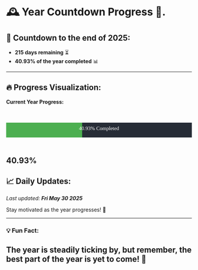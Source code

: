 
# &#x1F570; **Year Countdown Progress** &#x1F389;.

## &#x1F4C5; Countdown to the end of 2025:
- **215 days remaining** &#x23F3;
- **40.93% of the year completed** &#x1F4CA;

---

## &#x1F525; **Progress Visualization**:

**Current Year Progress:**

<br><br>
![Progress Bar](https://raw.githubusercontent.com/dayanidigv/year-countdown-progress/main/progress-bar.svg)
<br><br>

**40.93%**
---

## &#x1F4C8; **Daily Updates**:

_Last updated: **Fri May 30 2025**_

Stay motivated as the year progresses! &#x1F680;

--- 

### &#x1F4A1; **Fun Fact:**
The year is steadily ticking by, but remember, the best part of the year is yet to come! &#x1F31F;
---
